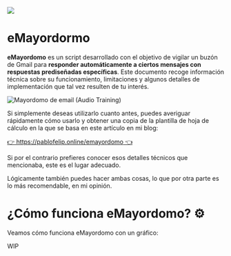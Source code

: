![](https://user-images.githubusercontent.com/12829262/121048420-129aa780-c7b7-11eb-87da-0f0c1a6dd578.png)

# eMayordormo

**eMayordomo** es un script desarrollado con el objetivo de vigilar un buzón de Gmail para **responder automáticamente a ciertos mensajes con respuestas prediseñadas específicas**. Este documento recoge información técnica sobre su funcionamiento, limitaciones y algunos detalles de implementación que tal vez resulten de tu interés.

![Mayordomo de email (Audio Training)](https://user-images.githubusercontent.com/12829262/121064973-872a1200-c7c8-11eb-98ff-e2b68ebbe0c5.gif)

Si simplemente deseas utilizarlo cuanto antes, puedes averiguar rápidamente cómo usarlo y obtener una copia de la plantilla de hoja de cálculo en la que se basa en este artículo en mi blog:

[👉 https://pablofelip.online/emayordomo 👈](https://pablofelip.online/emayordomo)

Si por el contrario prefieres conocer esos detalles técnicos que mencionaba, este es el lugar adecuado.

Lógicamente también puedes hacer ambas cosas, lo que por otra parte es lo más recomendable, en mi opinión.

# ¿Cómo funciona eMayordomo? :gear:

Veamos cómo funciona eMayordomo con un gráfico:

WIP
